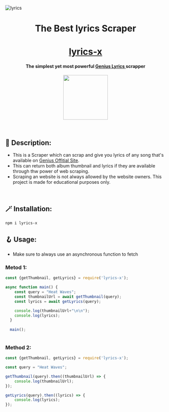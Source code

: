 ![lyrics](https://telegra.ph/file/35bda7ae74dfd4095fc62.png)

<h1 align="center">The Best lyrics Scraper </a>
</h1>
<h1 align="center"> <a href="https://github.com/nxt-owner/lyrics-x">lyrics-x </a>
</h1>
<h4 align="center"> The simplest yet most powerful <a href="https://genius.com/">Genius Lyrics </a> scrapper
</h4>

<p align="center">
<a href="https://www.npmjs.com/~lasiya-nxt">
    <img src="https://upload.wikimedia.org/wikipedia/commons/d/db/Npm-logo.svg" width="140px">
</a>
  
</p>

<br>

## 🍃 Description:
- This is a Scraper which can scrap and give you lyrics of any song that's available on [Genius Offitial Site](https://genius.com/). 
- This can return both album thumbnail and lyrics if they are available through thw power of web scraping.
- Scraping an website is not always allowed by the website owners. This project is made for educational purposes only.

<br>

## 🪄 Installation:

```
npm i lyrics-x
```

## 🪝 Usage:
- Make sure to always use an asynchronous function to fetch

### Metod 1:

```js
const {getThumbnail, getLyrics} = require('lyrics-x');

async function main() {
    const query = "Heat Waves";
    const thumbnailUrl = await getThumbnail(query);
    const lyrics = await getLyrics(query);

    console.log(thumbnailUrl+"\n\n");
    console.log(lyrics); 
  }
  
  main();
  
```

### Method 2:

```js
const {getThumbnail, getLyrics} = require('lyrics-x');

const query = "Heat Waves";

getThumbnail(query).then((thumbnailUrl) => {
    console.log(thumbnailUrl);
});

getLyrics(query).then((lyrics) => {
    console.log(lyrics);
});

```
